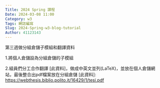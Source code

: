 ```yaml
---
Title: 2024 Spring 課程
Date: 2024-03-08 11:00
Category: w3
Tags: 網誌編寫
Slug: 2024-Spring-w3-blog-tutorial
Author: 41123143
---
```


第三週做分組倉儲子模組和翻譯資料

<!-- PELICAN_END_SUMMARY -->

1.將個人倉儲設為分組倉儲的子模組

2.組員們分工合作翻譯 [此資料]，做成中英文並列(LaTeX)，並放在個人倉儲網站，最後整合出pdf檔案放在分組倉儲
[此資料]: https://webthesis.biblio.polito.it/16429/1/tesi.pdf